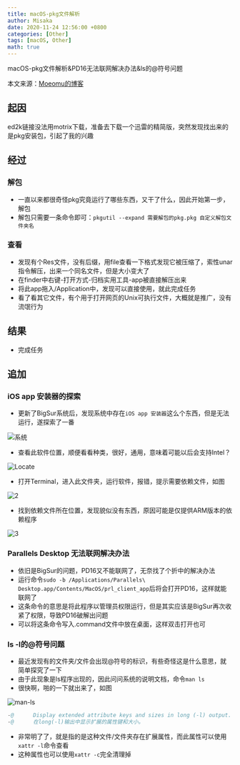 ```yaml
---
title: macOS-pkg文件解析
author: Misaka
date: 2020-11-24 12:56:00 +0800
categories: [Other]
tags: [macOS, Other]
math: true
---
```


macOS-pkg文件解析&PD16无法联网解决办法&ls的@符号问题

本文来源：[Moeomu的博客](/posts/macOS-pkg文件解析/)

## 起因

ed2k链接没法用motrix下载，准备去下载一个迅雷的精简版，突然发现找出来的是pkg安装包，引起了我的兴趣

## 经过

### 解包

- 一直以来都很奇怪pkg究竟运行了哪些东西，又干了什么，因此开始第一步，解包
- 解包只需要一条命令即可：`pkgutil --expand 需要解包的pkg.pkg 自定义解包文件夹名`

### 查看

- 发现有个Res文件，没有后缀，用file查看一下格式发现它被压缩了，索性unar指令解压，出来一个同名文件，但是大小变大了
- 在finder中右键-打开方式-归档实用工具-app被直接解压出来
- 将此app拖入/Application中，发现可以直接使用，就此完成任务
- 看了看其它文件，有个用于打开网页的Unix可执行文件，大概就是推广，没有流氓行为

## 结果

- 完成任务

## 追加

### iOS app 安装器的探索

- 更新了BigSur系统后，发现系统中存在`iOS app 安装器`这么个东西，但是无法运行，遂探索了一番

![系统](https://s3.ax1x.com/2020/11/24/Dt5BZt.png)

- 查看此软件位置，顺便看看种类，很好，通用，意味着可能以后会支持Intel？

![Locate](https://s3.ax1x.com/2020/11/24/Dt5rIf.png)

- 打开Terminal，进入此文件夹，运行软件，报错，提示需要依赖文件，如图

![2](https://s3.ax1x.com/2020/11/24/Dt5DdP.png)

- 找到依赖文件所在位置，发现貌似没有东西，原因可能是仅提供ARM版本的依赖程序

![3](https://s3.ax1x.com/2020/11/24/Dt5wqI.png)

### Parallels Desktop 无法联网解决办法

- 依旧是BigSur的问题，PD16又不能联网了，无奈找了个折中的解决办法
- 运行命令`sudo -b /Applications/Parallels\ Desktop.app/Contents/MacOS/prl_client_app`后将会打开PD16，这样就能联网了
- 这条命令的意思是将此程序以管理员权限运行，但是其实应该是BigSur再次收紧了权限，导致PD16破解出问题
- 可以将这条命令写入.command文件中放在桌面，这样双击打开也可

### ls -l的@符号问题

- 最近发现有的文件夹/文件会出现@符号的标识，有些奇怪这是什么意思，就简单探究了一下
- 由于此现象是ls程序出现的，因此问问系统的说明文档，命令`man ls`
- 很快啊，啪的一下就出来了，如图

![man-ls](https://s3.ax1x.com/2020/11/24/Dto2bn.png)

```s
-@      Display extended attribute keys and sizes in long (-l) output.
-@      在long(-l)输出中显示扩展的属性键和大小。
```

- 非常明了了，就是指的是这种文件/文件夹存在扩展属性，而此属性可以使用`xattr -l`命令查看
- 这种属性也可以使用`xattr -c`完全清理掉
